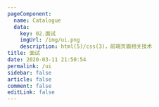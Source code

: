 ```yaml
---
pageComponent: 
  name: Catalogue
  data: 
    key: 02.面试
    imgUrl: /img/ui.png
    description: html(5)/css(3)，前端页面相关技术
title: 面试
date: 2020-03-11 21:50:54
permalink: /ui
sidebar: false
article: false
comment: false
editLink: false
---
```

